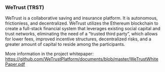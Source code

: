 
















### WeTrust (TRST) 
WeTrust is a collaborative saving and insurance platform. It is autonomous, frictionless, and decentralized. WeTrust utilizes the Ethereum blockchain to create a full-stack financial system that leverages existing social capital and trust networks, eliminating the need of a “trusted third party”, which allows for lower fees, improved incentive structures, decentralized risks, and a greater amount of capital to reside among the participants.

More information in the project whitepaper: https://github.com/WeTrustPlatform/documents/blob/master/WeTrustWhitePaper.pdf



